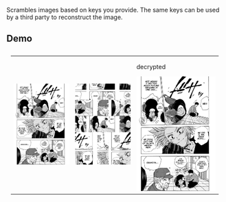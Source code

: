 Scrambles images based on keys you provide. The same keys can be used by a third party to reconstruct the image. 
 

 
## Demo  


<table style="padding:10px">
  <tr>
    <td> 
         <img src="./demo.jpg" width="100%"  >
    </td>  
    <td>
        <img src="./encrypted.png" width="100%" >
    </td>
   <td> 
        <p>decrypted</p>
        <img src="./decrypted.png" width="100%" >
    </td>
  </tr>
</table>

